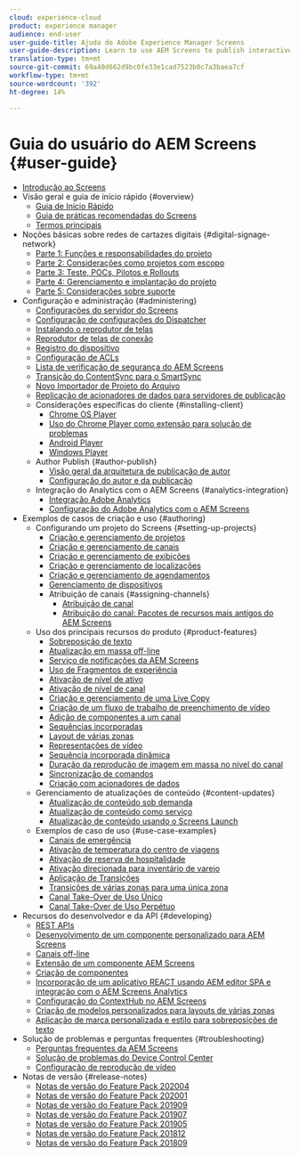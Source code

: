 ```yaml
---
cloud: experience-cloud
product: experience manager
audience: end-user
user-guide-title: Ajuda do Adobe Experience Manager Screens
user-guide-description: Learn to use AEM Screens to publish interactive digital experiences involving different types of screens.
translation-type: tm+mt
source-git-commit: 69a40d662d9bc0fe33e1cad7523b0c7a3baea7cf
workflow-type: tm+mt
source-wordcount: '392'
ht-degree: 14%

---
```



# Guia do usuário do AEM Screens {#user-guide}

+ [Introdução ao Screens](aem-screens-introduction.md)
+ Visão geral e guia de início rápido {#overview}
   + [Guia de Início Rápido](kickstart-for-aem-screens.md)
   + [Guia de práticas recomendadas do Screens](https://docs.adobe.com/content/help/en/experience-manager-screens/using/about-guide.html)
   + [Termos principais](screens-glossary.md)
+ Noções básicas sobre redes de cartazes digitais {#digital-signage-network}
   + [Parte 1: Funções e responsabilidades do projeto](project-roles-responsibilities.md)
   + [Parte 2: Considerações como projetos com escopo](project-considerations.md)
   + [Parte 3: Teste, POCs, Pilotos e Rollouts](testing-pocs-pilots-rollouts.md)
   + [Parte 4: Gerenciamento e implantação do projeto](project-management-and-deployment.md)
   + [Parte 5: Considerações sobre suporte](support-considerations.md)
+ Configuração e administração {#administering}
   + [Configurações do servidor do Screens](configuring-screens-introduction.md)
   + [Configuração de configurações do Dispatcher](dispatcher-configurations-aem-screens.md)
   + [Instalando o reprodutor de telas](installing-screens-player.md)
   + [Reprodutor de telas de conexão](working-with-screens-player.md)
   + [Registro do dispositivo](device-registration.md)
   + [Configuração de ACLs](setting-up-acls.md)
   + [Lista de verificação de segurança do AEM Screens](security-checklist.md)
   + [Transição do ContentSync para o SmartSync](smartsync.md)
   + [Novo Importador de Projeto do Arquivo](project-importer.md)
   + [Replicação de acionadores de dados para servidores de publicação](replicating-data-triggers.md)
   + Considerações específicas do cliente {#installing-client}
      + [Chrome OS Player](implementing-chrome-os-player.md)
      + [Uso do Chrome Player como extensão para solução de problemas](using-chrome-player-as-an-extension.md)
      + [Android Player](implementing-android-player.md)
      + [Windows Player](implementing-windows-player.md)
   + Author Publish {#author-publish}
      + [Visão geral da arquitetura de publicação de autor](author-publish-architecture-overview.md)
      + [Configuração do autor e da publicação](author-and-publish.md)
   + Integração do Analytics com o AEM Screens {#analytics-integration}
      + [Integração Adobe Analytics](adobe-analytics-integration-aem-screens.md)
      + [Configuração do Adobe Analytics com o AEM Screens](configuring-adobe-analytics-aem-screens.md)
+ Exemplos de casos de criação e uso {#authoring}
   + Configurando um projeto do Screens {#setting-up-projects}
      + [Criação e gerenciamento de projetos](creating-a-screens-project.md)
      + [Criação e gerenciamento de canais](managing-channels.md)
      + [Criação e gerenciamento de exibições](managing-displays.md)
      + [Criação e gerenciamento de localizações](managing-locations.md)
      + [Criação e gerenciamento de agendamentos](managing-schedules.md)
      + [Gerenciamento de dispositivos](managing-devices.md)
      + Atribuição de canais {#assigning-channels}
         + [Atribuição de canal](channel-assignment-latest-fp.md)
         + [Atribuição do canal: Pacotes de recursos mais antigos do AEM Screens](channel-assignment.md)
   + Uso dos principais recursos do produto {#product-features}
      + [Sobreposição de texto](text-overlay.md)
      + [Atualização em massa off-line](bulk-offline-update.md)
      + [Serviço de notificações da AEM Screens](screens-notifications-service.md)
      + [Uso de Fragmentos de experiência](experience-fragments-in-screens.md)
      + [Ativação de nível de ativo](asset-level-scheduling.md)
      + [Ativação de nível de canal](channel-level-activation.md)
      + [Criação e gerenciamento de uma Live Copy](managing-livecopy.md)
      + [Criação de um fluxo de trabalho de preenchimento de vídeo](creating-a-video-padding-workflow.md)
      + [Adição de componentes a um canal](adding-components-to-a-channel.md)
      + [Sequências incorporadas](embedded-sequences.md)
      + [Layout de várias zonas](multi-zone-layout-aem-screens.md)
      + [Representações de vídeo](generating-renditions.md)
      + [Sequência incorporada dinâmica](dynamic-embedded-sequences.md)
      + [Duração da reprodução de imagem em massa no nível do canal](channel-level-image-playback.md)
      + [Sincronização de comandos](using-command-sync.md)
      + [Criação com acionadores de dados](authoring-data-triggers.md)
   + Gerenciamento de atualizações de conteúdo {#content-updates}
      + [Atualização de conteúdo sob demanda](on-demand-content.md)
      + [Atualização de conteúdo como serviço](content-update-as-a-service.md)
      + [Atualização de conteúdo usando o Screens Launch](launches.md)
   + Exemplos de caso de uso {#use-case-examples}
      + [Canais de emergência](emergency-channel.md)
      + [Ativação de temperatura do centro de viagens](local-temperature-activation.md)
      + [Ativação de reserva de hospitalidade](hospitality-reservation-activation.md)
      + [Ativação direcionada para inventário de varejo](retail-inventory-activation.md)
      + [Aplicação de Transições](applying-transitions.md)
      + [Transições de várias zonas para uma única zona](multizone-to-singlezone.md)
      + [Canal Take-Over de Uso Único](single-use-takeover-channel.md)
      + [Canal Take-Over de Uso Perpétuo](perpetual-takeover-channel.md)
+ Recursos do desenvolvedor e da API {#developing}
   + [REST APIs](rest-api.md)
   + [Desenvolvimento de um componente personalizado para AEM Screens](developing-custom-component-tutorial-develop.md)
   + [Canais off-line](offline-channels.md)
   + [Extensão de um componente AEM Screens](extending-component-tutorial-develop.md)
   + [Criação de componentes](creating-components.md)
   + [Incorporação de um aplicativo REACT usando AEM editor SPA e integração com o AEM Screens Analytics](embedding-react-app.md)
   + [Configuração do ContextHub no AEM Screens](configuring-context-hub.md)
   + [Criação de modelos personalizados para layouts de várias zonas](creating-custom-templates-multizone-layouts.md)
   + [Aplicação de marca personalizada e estilo para sobreposições de texto](custom-branding-text-overlays.md)
+ Solução de problemas e perguntas frequentes {#troubleshooting}
   + [Perguntas frequentes da AEM Screens](aem-screens-faqs.md)
   + [Solução de problemas do Device Control Center](monitoring-screens.md)
   + [Configuração de reprodução de vídeo](troubleshoot-videos.md)
+ Notas de versão {#release-notes}
   + [Notas de versão do Feature Pack 202004](release-notes-fp-202004.md)
   + [Notas de versão do Feature Pack 202001](release-notes-fp-202001.md)
   + [Notas de versão do Feature Pack 201909](release-notes-fp-201909.md)
   + [Notas de versão do Feature Pack 201907](release-notes-fp-201907.md)
   + [Notas de versão do Feature Pack 201905](screens-release-notes-fp-201905.md)
   + [Notas de versão do Feature Pack 201812](release-notes-fp-201812.md)
   + [Notas de versão do Feature Pack 201809](screens-release-notes.md)
